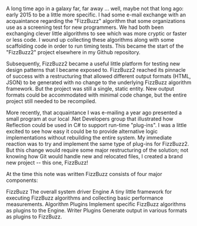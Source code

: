A long time ago in a galaxy far, far away ... well, maybe not that long 
ago: early 2015 to be a little more specific. I had some e-mail exchange 
with an acquaintance regarding the "FizzBuzz" algorithm that some 
organizations use as a screening test for new programmers. We had both 
been exchanging clever little algorithms to see which was more cryptic 
or faster or less code. I wound up collecting these algorithms along 
with some scaffolding code in order to run timing tests. This became the 
start of the "FizzBuzz2" project elsewhere in my Github repository.

Subsequently, FizzBuzz2 became a useful little platform for testing new 
design patterns that I became exposed to. FizzBuzz2 reached its pinnacle 
of success with a restructuring that allowed different output formats 
(HTML, JSON) to be generated with no change to the underlying FizzBuzz 
algorithm framework. But the project was still a single, static entity. 
New output formats could be accommodated with minimal code change, but 
the entire project still needed to be recompiled.

More recently, that acquaintance I was e-mailing a year ago presented a 
small program at our local .Net Developers group that illustrated how 
Reflection could be used in C# to support run-time "plug-ins". I was a 
little excited to see how easy it could be to provide alternative logic 
implementations without rebuilding the entire system. My immediate 
reaction was to try and implement the same type of plug-ins for 
FizzBuzz2. But this change would require some major restructuring of the 
solution; not knowing how Git would handle new and relocated files, I 
created a brand new project -- this one, FizzBuzz!

At the time this note was written FizzBuzz consists of four major 
components:

FizzBuzz
    The overall system driver
Engine
    A tiny little framework for executing FizzBuzz algorithms and
    collecting basic performance measurements.
Algorithm Plugins
    Implement specific FizzBuzz algorithms as plugins to the Engine.
Writer Plugins
    Generate output in various formats as plugins to FizzBuzz.
